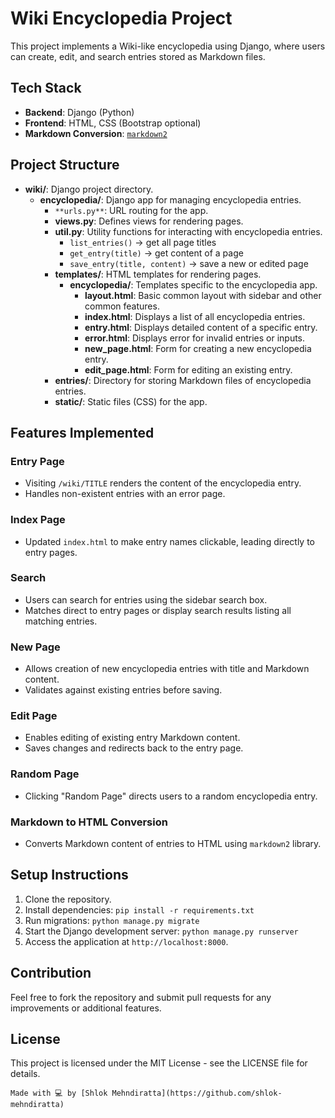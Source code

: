 # Wiki Encyclopedia Project

This project implements a Wiki-like encyclopedia using Django, where users can create, edit, and search entries stored as Markdown files.

## Tech Stack

- **Backend**: Django (Python)
- **Frontend**: HTML, CSS (Bootstrap optional)
- **Markdown Conversion**: [`markdown2`](https://github.com/trentm/python-markdown2)


## Project Structure

- **wiki/**: Django project directory.
  - **encyclopedia/**: Django app for managing encyclopedia entries.
    - ``**urls.py**``: URL routing for the app.
    - **views.py**: Defines views for rendering pages.
    - **util.py**: Utility functions for interacting with encyclopedia entries.
        - `list_entries()` → get all page titles
        - `get_entry(title)` → get content of a page
        - `save_entry(title, content)` → save a new or edited page
    - **templates/**: HTML templates for rendering pages.
      - **encyclopedia/**: Templates specific to the encyclopedia app.
        - **layout.html**: Basic common layout with sidebar and other common features.
        - **index.html**: Displays a list of all encyclopedia entries.
        - **entry.html**: Displays detailed content of a specific entry.
        - **error.html**: Displays error for invalid entries or inputs.
        - **new_page.html**: Form for creating a new encyclopedia entry.
        - **edit_page.html**: Form for editing an existing entry.
    - **entries/**: Directory for storing Markdown files of encyclopedia entries.
    - **static/**: Static files (CSS) for the app.

## Features Implemented

### Entry Page
- Visiting `/wiki/TITLE` renders the content of the encyclopedia entry.
- Handles non-existent entries with an error page.

### Index Page
- Updated `index.html` to make entry names clickable, leading directly to entry pages.

### Search
- Users can search for entries using the sidebar search box.
- Matches direct to entry pages or display search results listing all matching entries.

### New Page
- Allows creation of new encyclopedia entries with title and Markdown content.
- Validates against existing entries before saving.

### Edit Page
- Enables editing of existing entry Markdown content.
- Saves changes and redirects back to the entry page.

### Random Page
- Clicking "Random Page" directs users to a random encyclopedia entry.

### Markdown to HTML Conversion
- Converts Markdown content of entries to HTML using `markdown2` library.

## Setup Instructions

1. Clone the repository.
2. Install dependencies:
```pip install -r requirements.txt```
3. Run migrations:
```python manage.py migrate```
4. Start the Django development server:
```python manage.py runserver```
5. Access the application at `http://localhost:8000`.

## Contribution

Feel free to fork the repository and submit pull requests for any improvements or additional features.

## License

This project is licensed under the MIT License - see the LICENSE file for details.


``Made with 💻 by [Shlok Mehndiratta](https://github.com/shlok-mehndiratta)``
